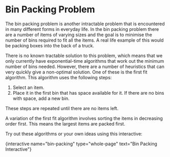 # Bin Packing Problem

The bin packing problem is another intractable problem that is encountered in many different forms in everyday life.
In the bin packing problem there are a number of items of varying sizes and the goal is to minimise the number of bins required to fit all the items.
A real life example of this would be packing boxes into the back of a truck.

There is no known tractable solution to this problem, which means that we only currently have exponential-time algorithms that work out the minimum number of bins needed.
However, there are a number of heuristics that can very quickly give a non-optimal solution.
One of these is the first fit algorithm.
This algorithm uses the following steps:

1. Select an item.
2. Place it in the first bin that has space available for it.
   If there are no bins with space, add a new bin.

These steps are repeated until there are no items left.

A variation of the first fit algorithm involves sorting the items in decreasing order first.
This means the largest items are packed first.

Try out these algorithms or your own ideas using this interactive:

{interactive name="bin-packing" type="whole-page" text="Bin Packing Interactive"}
